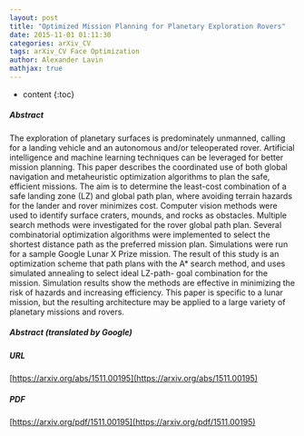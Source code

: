 ```yaml
---
layout: post
title: "Optimized Mission Planning for Planetary Exploration Rovers"
date: 2015-11-01 01:11:30
categories: arXiv_CV
tags: arXiv_CV Face Optimization
author: Alexander Lavin
mathjax: true
---
```


* content
{:toc}

##### Abstract
The exploration of planetary surfaces is predominately unmanned, calling for a landing vehicle and an autonomous and/or teleoperated rover. Artificial intelligence and machine learning techniques can be leveraged for better mission planning. This paper describes the coordinated use of both global navigation and metaheuristic optimization algorithms to plan the safe, efficient missions. The aim is to determine the least-cost combination of a safe landing zone (LZ) and global path plan, where avoiding terrain hazards for the lander and rover minimizes cost. Computer vision methods were used to identify surface craters, mounds, and rocks as obstacles. Multiple search methods were investigated for the rover global path plan. Several combinatorial optimization algorithms were implemented to select the shortest distance path as the preferred mission plan. Simulations were run for a sample Google Lunar X Prize mission. The result of this study is an optimization scheme that path plans with the A* search method, and uses simulated annealing to select ideal LZ-path- goal combination for the mission. Simulation results show the methods are effective in minimizing the risk of hazards and increasing efficiency. This paper is specific to a lunar mission, but the resulting architecture may be applied to a large variety of planetary missions and rovers.

##### Abstract (translated by Google)


##### URL
[https://arxiv.org/abs/1511.00195](https://arxiv.org/abs/1511.00195)

##### PDF
[https://arxiv.org/pdf/1511.00195](https://arxiv.org/pdf/1511.00195)


